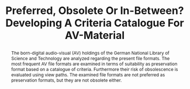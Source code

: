 ---
abstract: The born-digital audio-visual (AV) holdings of the German National Library
  of Science and Technology are analyzed regarding the present file formats. The most
  frequent AV file formats are examined in terms of suitability as preservation format
  based on a catalogue of criteria. Furthermore their risk of obsolescence is evaluated
  using view paths. The examined file formats are not preferred as preservation formats,
  but they are not obsolete either.
creators:
- Friedrich, Merle
date: null
document_url: https://services.phaidra.univie.ac.at/api/object/o:1079691/download
grand_parent: iPRES
institutions: []
keywords: []
landing_page_url: https://phaidra.univie.ac.at/o:1079691
language: eng
layout: publication
license: CC BY 4.0 International
notes_url: null
parent: iPRES 2019
presentation_url: null
publication_type: paper
size: 135706
source_name: iPRES
title: 'Preferred, Obsolete Or In-Between? Developing A Criteria Catalogue For AV-Material '
year: 2019
---